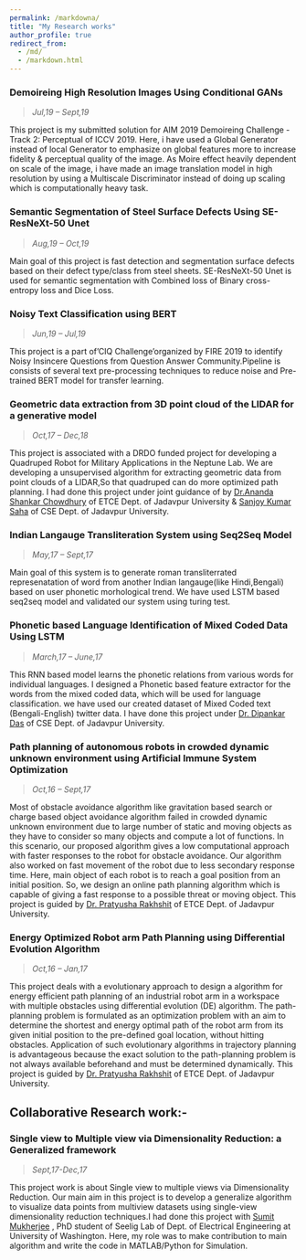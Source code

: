```yaml
---
permalink: /markdowna/
title: "My Research works"
author_profile: true
redirect_from: 
  - /md/
  - /markdown.html
---
```


### Demoireing High Resolution Images Using Conditional GANs
> *Jul,19 – Sept,19*

This project is my submitted solution for AIM 2019 Demoireing Challenge - Track 2: Perceptual of ICCV 2019. Here, i have used a Global Generator instead of local Generator to emphasize on global features more to increase fidelity & perceptual quality of the image. As Moire effect heavily dependent on scale of the image, i have made an image translation model in high resolution by using a Multiscale Discriminator instead of doing up scaling which is computationally heavy task. 

### Semantic Segmentation of Steel Surface Defects Using SE-ResNeXt-50 Unet
> *Aug,19 – Oct,19*

Main goal of this project is fast detection and segmentation surface defects based on their defect type/class from steel sheets. SE-ResNeXt-50 Unet is used for semantic segmentation with Combined loss of Binary cross-entropy loss and Dice Loss.

### Noisy Text Classification using BERT
> *Jun,19 – Jul,19*

This project is a part of’CIQ Challenge’organized by FIRE 2019 to identify Noisy Insincere Questions from Question Answer Community.Pipeline is consists of several text pre-processing techniques to reduce noise and Pre-trained BERT model for transfer learning.

### Geometric data extraction from 3D point cloud of the LIDAR for a generative model
> *Oct,17 – Dec,18*

This project is associated with a DRDO funded project for developing a Quadruped Robot for Military Applications
in the Neptune Lab. We are developing a unsupervised algorithm for extracting geometric data from point clouds
of a LIDAR,So that quadruped can do more optimized path planning. I had done this project under joint guidance of  by [Dr.Ananda Shankar Chowdhury](https://sites.google.com/site/anandachowdhury/) of ETCE Dept. of  Jadavpur University & [Sanjoy Kumar Saha](https://scholar.google.co.in/citations?user=yI6xE0YAAAAJ&hl=en) of CSE Dept. of Jadavpur University.  

### Indian Langauge Transliteration System using Seq2Seq Model
> *May,17 – Sept,17*

Main goal of this system is to generate roman transliterrated represenatation of word from another Indian langauge(like Hindi,Bengali)  based on user phonetic morhological trend. We have used LSTM based seq2seq model and validated our system using turing test.

### Phonetic based Language Identification of Mixed Coded Data Using LSTM
> *March,17 – June,17*

This RNN based model learns the phonetic relations from various words for individual languages. I designed a Phonetic based feature extractor for the words from the mixed coded data, which will be used for language classification. we have used our created dataset of Mixed Coded text (Bengali-English) twitter data. I have done this project under [Dr. Dipankar Das](http://www.dasdipankar.com/) of CSE Dept. of  Jadavpur University. 

### Path planning of autonomous robots in crowded dynamic unknown environment using Artificial Immune System Optimization
> *Oct,16 – Sept,17*

Most of obstacle avoidance algorithm like gravitation based search or charge based object avoidance algorithm failed in crowded dynamic unknown environment due to large number of static and moving objects as they have to consider so many objects and compute a lot of functions. In this scenario, our proposed algorithm gives a low computational approach with faster responses to the robot for obstacle avoidance. Our algorithm also worked on fast movement of the robot due to less secondary response time. Here, main object of each robot is to reach a goal position from an initial position. So, we design an online path planning algorithm which is capable of giving a fast response to a possible threat or moving object. This project is guided by  [Dr. Pratyusha Rakhshit](https://scholar.google.co.in/citations?user=00rPoQEAAAAJ&hl=en) of ETCE Dept. of Jadavpur University.

### Energy Optimized Robot arm Path Planning using Differential Evolution Algorithm
> *Oct,16 – Jan,17*

This project deals with a evolutionary approach to design a algorithm for energy efficient path planning of an industrial robot arm in a workspace with multiple obstacles using differential evolution (DE) algorithm. The path-planning problem is formulated as an optimization problem with an aim to determine the shortest and energy optimal path of the robot arm from its given initial position to the pre-defined goal location, without hitting obstacles. Application of such evolutionary algorithms in trajectory planning is advantageous because the exact solution to the path-planning problem is not always available beforehand and must be determined dynamically. This project is guided by  [Dr. Pratyusha Rakhshit](https://scholar.google.co.in/citations?user=00rPoQEAAAAJ&hl=en) of ETCE Dept. of Jadavpur University.


## Collaborative Research work:-

### Single view to Multiple view via Dimensionality Reduction: a Generalized framework 
> *Sept,17-Dec,17*

This project work is about Single view to multiple views via Dimensionality Reduction. Our main aim in this project
is to develop a generalize algorithm to visualize data points from multiview datasets using single-view dimensionality
reduction techniques.I had done this project with [Sumit Mukherjee](https://sites.google.com/uw.edu/sumitmukherjee2/) , PhD student of Seelig Lab of Dept. of Electrical Engineering at University of Washington. Here, my role was to make contribution to main algorithm and write the code in MATLAB/Python for Simulation.

